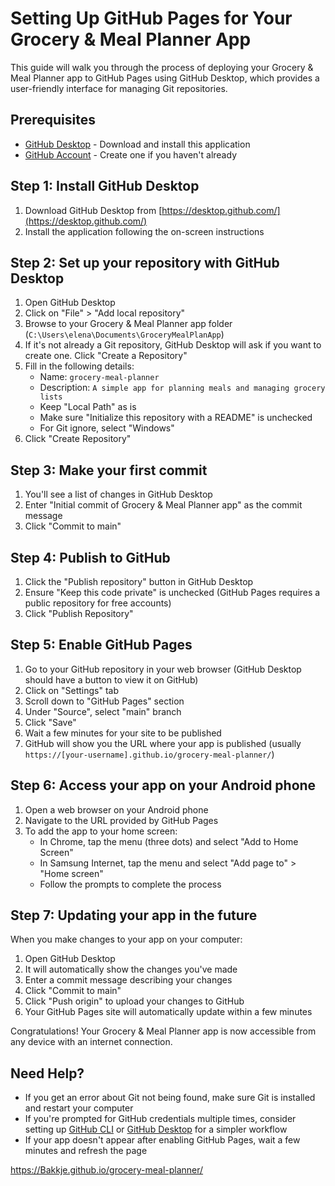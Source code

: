 # Setting Up GitHub Pages for Your Grocery & Meal Planner App

This guide will walk you through the process of deploying your Grocery & Meal Planner app to GitHub Pages using GitHub Desktop, which provides a user-friendly interface for managing Git repositories.

## Prerequisites

- [GitHub Desktop](https://desktop.github.com/) - Download and install this application
- [GitHub Account](https://github.com/join) - Create one if you haven't already

## Step 1: Install GitHub Desktop

1. Download GitHub Desktop from [https://desktop.github.com/](https://desktop.github.com/)
2. Install the application following the on-screen instructions

## Step 2: Set up your repository with GitHub Desktop

1. Open GitHub Desktop
2. Click on "File" > "Add local repository"
3. Browse to your Grocery & Meal Planner app folder (`C:\Users\elena\Documents\GroceryMealPlanApp`)
4. If it's not already a Git repository, GitHub Desktop will ask if you want to create one. Click "Create a Repository"
5. Fill in the following details:
   - Name: `grocery-meal-planner`
   - Description: `A simple app for planning meals and managing grocery lists`
   - Keep "Local Path" as is
   - Make sure "Initialize this repository with a README" is unchecked
   - For Git ignore, select "Windows"
6. Click "Create Repository"

## Step 3: Make your first commit

1. You'll see a list of changes in GitHub Desktop
2. Enter "Initial commit of Grocery & Meal Planner app" as the commit message
3. Click "Commit to main"

## Step 4: Publish to GitHub

1. Click the "Publish repository" button in GitHub Desktop
2. Ensure "Keep this code private" is unchecked (GitHub Pages requires a public repository for free accounts)
3. Click "Publish Repository"

## Step 5: Enable GitHub Pages

1. Go to your GitHub repository in your web browser (GitHub Desktop should have a button to view it on GitHub)
2. Click on "Settings" tab
3. Scroll down to "GitHub Pages" section
4. Under "Source", select "main" branch
5. Click "Save"
6. Wait a few minutes for your site to be published
7. GitHub will show you the URL where your app is published (usually `https://[your-username].github.io/grocery-meal-planner/`)

## Step 6: Access your app on your Android phone

1. Open a web browser on your Android phone
2. Navigate to the URL provided by GitHub Pages
3. To add the app to your home screen:
   - In Chrome, tap the menu (three dots) and select "Add to Home Screen"
   - In Samsung Internet, tap the menu and select "Add page to" > "Home screen"
   - Follow the prompts to complete the process

## Step 7: Updating your app in the future

When you make changes to your app on your computer:

1. Open GitHub Desktop
2. It will automatically show the changes you've made
3. Enter a commit message describing your changes
4. Click "Commit to main"
5. Click "Push origin" to upload your changes to GitHub
6. Your GitHub Pages site will automatically update within a few minutes

Congratulations! Your Grocery & Meal Planner app is now accessible from any device with an internet connection.

## Need Help?

- If you get an error about Git not being found, make sure Git is installed and restart your computer
- If you're prompted for GitHub credentials multiple times, consider setting up [GitHub CLI](https://cli.github.com/) or [GitHub Desktop](https://desktop.github.com/) for a simpler workflow
- If your app doesn't appear after enabling GitHub Pages, wait a few minutes and refresh the page 

https://Bakkje.github.io/grocery-meal-planner/ 